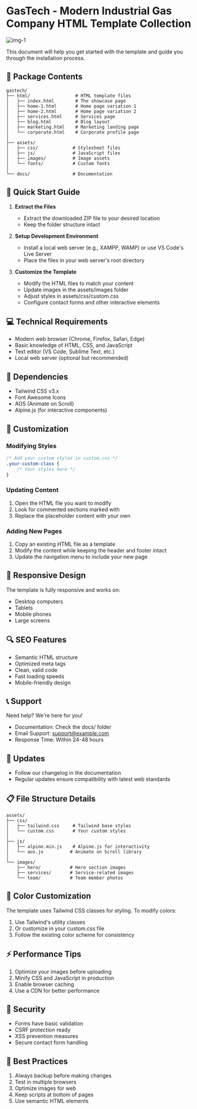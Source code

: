 # GasTech - Modern Industrial Gas Company HTML Template Collection

![img-1](https://github.com/user-attachments/assets/c251e3a3-eb41-4f6f-9236-3213d3fe7ccf)

This document will help you get started with the template and guide you through the installation process.

## 📁 Package Contents

```
gastech/
├── html/                 # HTML template files
│   ├── index.html        # The showcase page
│   ├── home-1.html       # Home page variation 1
│   ├── home-2.html       # Home page variation 2
│   ├── services.html     # Services page
│   ├── blog.html         # Blog layout
│   ├── marketing.html    # Marketing landing page
│   └── corporate.html    # Corporate profile page
│
├── assets/
│   ├── css/             # Stylesheet files
│   ├── js/              # JavaScript files
│   ├── images/          # Image assets
│   └── fonts/           # Custom fonts
│
└── docs/                # Documentation
```

## 🚀 Quick Start Guide

1. **Extract the Files**
   - Extract the downloaded ZIP file to your desired location
   - Keep the folder structure intact

2. **Setup Development Environment**
   - Install a local web server (e.g., XAMPP, WAMP) or use VS Code's Live Server
   - Place the files in your web server's root directory

3. **Customize the Template**
   - Modify the HTML files to match your content
   - Update images in the assets/images folder
   - Adjust styles in assets/css/custom.css
   - Configure contact forms and other interactive elements

## 💻 Technical Requirements

- Modern web browser (Chrome, Firefox, Safari, Edge)
- Basic knowledge of HTML, CSS, and JavaScript
- Text editor (VS Code, Sublime Text, etc.)
- Local web server (optional but recommended)

## 🔧 Dependencies

- Tailwind CSS v3.x
- Font Awesome Icons
- AOS (Animate on Scroll)
- Alpine.js (for interactive components)

## 📝 Customization

### Modifying Styles
```css
/* Add your custom styles in custom.css */
.your-custom-class {
    /* Your styles here */
}
```

### Updating Content
1. Open the HTML file you want to modify
2. Look for commented sections marked with <!-- EDIT: Section Name -->
3. Replace the placeholder content with your own

### Adding New Pages
1. Copy an existing HTML file as a template
2. Modify the content while keeping the header and footer intact
3. Update the navigation menu to include your new page

## 📱 Responsive Design

The template is fully responsive and works on:
- Desktop computers
- Tablets
- Mobile phones
- Large screens

## 🔍 SEO Features

- Semantic HTML structure
- Optimized meta tags
- Clean, valid code
- Fast loading speeds
- Mobile-friendly design

## 📞 Support

Need help? We're here for you!

- Documentation: Check the docs/ folder
- Email Support: support@example.com
- Response Time: Within 24-48 hours

## 🔄 Updates

- Follow our changelog in the documentation
- Regular updates ensure compatibility with latest web standards

## 📋 File Structure Details

```
assets/
├── css/
│   ├── tailwind.css     # Tailwind base styles
│   └── custom.css       # Your custom styles
│
├── js/
│   ├── alpine.min.js    # Alpine.js for interactivity
│   └── aos.js          # Animate on Scroll library
│
└── images/
    ├── hero/           # Hero section images
    ├── services/       # Service-related images
    └── team/           # Team member photos
```

## 🎨 Color Customization

The template uses Tailwind CSS classes for styling. To modify colors:

1. Use Tailwind's utility classes
2. Or customize in your custom.css file
3. Follow the existing color scheme for consistency

## ⚡ Performance Tips

1. Optimize your images before uploading
2. Minify CSS and JavaScript in production
3. Enable browser caching
4. Use a CDN for better performance

## 🔐 Security

- Forms have basic validation
- CSRF protection ready
- XSS prevention measures
- Secure contact form handling

## 🌟 Best Practices

1. Always backup before making changes
2. Test in multiple browsers
3. Optimize images for web
4. Keep scripts at bottom of pages
5. Use semantic HTML elements
